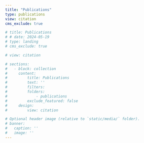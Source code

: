 ```yaml
---
title: "Publications"
type: publications
view: citation
cms_exclude: true

# title: Publications
# # date: 2024-05-19
# type: landing
# cms_exclude: true

# view: citation

# sections:
#   - block: collection
#     content:
#         title: Publications
#         text: ''
#         filters:
#         folders:
#             - publications
#         exclude_featured: false
#     design:
#         view: citation

# Optional header image (relative to `static/media/` folder).
# banner:
#   caption: ''
#   image: ''
---
```

